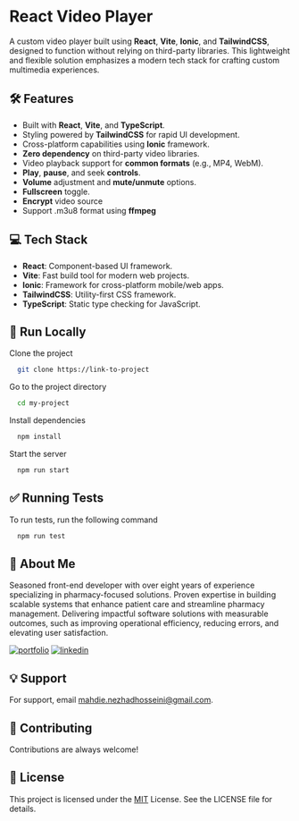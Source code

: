 
# **React Video Player**

A custom video player built using **React**, **Vite**, **Ionic**, and **TailwindCSS**, designed to function without relying on third-party libraries. This lightweight and flexible solution emphasizes a modern tech stack for crafting custom multimedia experiences.


## 🛠 **Features**

- Built with **React**, **Vite**, and **TypeScript**.
- Styling powered by **TailwindCSS** for rapid UI development.
- Cross-platform capabilities using **Ionic** framework.
- **Zero dependency** on third-party video libraries.
- Video playback support for **common formats** (e.g., MP4, WebM).
- **Play**, **pause**, and seek **controls**.
- **Volume** adjustment and **mute/unmute** options.
- **Fullscreen** toggle.
- **Encrypt** video source
- Support .m3u8 format using **ffmpeg**



## 💻 **Tech Stack**

- **React**: Component-based UI framework.
- **Vite**: Fast build tool for modern web projects.
- **Ionic**: Framework for cross-platform mobile/web apps.
- **TailwindCSS**: Utility-first CSS framework.
- **TypeScript**: Static type checking for JavaScript.
## 🚀 **Run Locally**

Clone the project

```bash
  git clone https://link-to-project
```

Go to the project directory

```bash
  cd my-project
```

Install dependencies

```bash
  npm install
```

Start the server

```bash
  npm run start
```


## ✅ **Running Tests**

To run tests, run the following command

```bash
  npm run test
```


## 👩 **About Me**
Seasoned front-end developer with over eight years of experience specializing in pharmacy-focused solutions. Proven expertise in building scalable systems that enhance patient care and streamline pharmacy management. Delivering impactful software solutions with measurable outcomes, such as improving operational efficiency, reducing errors, and elevating user satisfaction.

[![portfolio](https://img.shields.io/badge/my_portfolio-000?style=for-the-badge&logo=ko-fi&logoColor=white)](https://lunanezha.com/)
[![linkedin](https://img.shields.io/badge/linkedin-0A66C2?style=for-the-badge&logo=linkedin&logoColor=white)](www.linkedin.com/in/luna-nezha/)

## 💡 **Support**

For support, email mahdie.nezhadhosseini@gmail.com.
## 🤝 **Contributing**

Contributions are always welcome!

## 📝 **License**

This project is licensed under the 
[MIT](https://choosealicense.com/licenses/mit/) License. See the LICENSE file for details.
